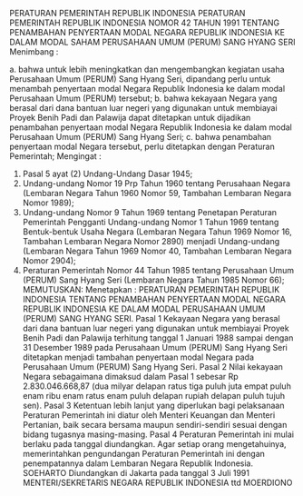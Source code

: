  PERATURAN PEMERINTAH REPUBLIK INDONESIA PERATURAN PEMERINTAH REPUBLIK INDONESIA NOMOR 42 TAHUN 1991 TENTANG PENAMBAHAN PENYERTAAN MODAL NEGARA REPUBLIK INDONESIA KE DALAM MODAL SAHAM PERUSAHAAN UMUM (PERUM) SANG HYANG SERI
Menimbang :

a. bahwa untuk lebih meningkatkan dan mengembangkan kegiatan usaha Perusahaan Umum (PERUM) Sang Hyang Seri, dipandang perlu untuk menambah penyertaan modal Negara Republik Indonesia ke dalam modal Perusahaan Umum (PERUM) tersebut;
b. bahwa kekayaan Negara yang berasal dari dana bantuan luar negeri yang digunakan untuk membiayai Proyek Benih Padi dan Palawija dapat ditetapkan untuk dijadikan penambahan penyertaan modal Negara Republik Indonesia ke dalam modal Perusahaan Umum (PERUM) Sang Hyang Seri;
c. bahwa penambahan penyertaan modal Negara tersebut, perlu ditetapkan dengan Peraturan Pemerintah;
Mengingat :

1. Pasal 5 ayat (2) Undang-Undang Dasar 1945;
2. Undang-undang Nomor 19 Prp Tahun 1960 tentang Perusahaan Negara (Lembaran Negara Tahun 1960 Nomor 59, Tambahan Lembaran Negara Nomor 1989);
3. Undang-undang Nomor 9 Tahun 1969 tentang Penetapan Peraturan Pemerintah Pengganti Undang-undang Nomor 1 Tahun 1969 tentang Bentuk-bentuk Usaha Negara (Lembaran Negara Tahun 1969 Nomor 16, Tambahan Lembaran Negara Nomor 2890) menjadi Undang-undang (Lembaran Negara Tahun 1969 Nomor 40, Tambahan Lembaran Negara Nomor 2904);
5. Peraturan Pemerintah Nomor 44 Tahun 1985 tentang Perusahaan Umum (PERUM) Sang Hyang Seri (Lembaran Negara Tahun 1985 Nomor 66);
MEMUTUSKAN:
 Menetapkan : PERATURAN PEMERINTAH REPUBLIK INDONESIA TENTANG PENAMBAHAN PENYERTAAN MODAL NEGARA REPUBLIK INDONESIA KE DALAM MODAL PERUSAHAAN UMUM (PERUM) SANG HYANG SERI.
Pasal 1
Kekayaan Negara yang berasal dari dana bantuan luar negeri yang digunakan untuk membiayai Proyek Benih Padi dan Palawija terhitung tanggal 1 Januari 1988 sampai dengan 31 Desember 1989 pada Perusahaan Umum (PERUM) Sang Hyang Seri ditetapkan menjadi tambahan penyertaan modal Negara pada Perusahaan Umum (PERUM) Sang Hyang Seri.
Pasal 2
Nilai kekayaan Negara sebagaimana dimaksud dalam Pasal 1 sebesar Rp 2.830.046.668,87 (dua milyar delapan ratus tiga puluh juta empat puluh enam ribu enam ratus enam puluh delapan rupiah delapan puluh tujuh sen).
Pasal 3
Ketentuan lebih lanjut yang diperlukan bagi pelaksanaan Peraturan Pemerintah ini diatur oleh Menteri Keuangan dan Menteri Pertanian, baik secara bersama maupun sendiri-sendiri sesuai dengan bidang tugasnya masing-masing.
Pasal 4
Peraturan Pemerintah ini mulai berlaku pada tanggal diundangkan. Agar setiap orang mengetahuinya, memerintahkan pengundangan Peraturan Pemerintah ini dengan penempatannya dalam Lembaran Negara Republik Indonesia. SOEHARTO Diundangkan di Jakarta pada tanggal 3 Juli 1991 MENTERI/SEKRETARIS NEGARA REPUBLIK INDONESIA ttd MOERDIONO